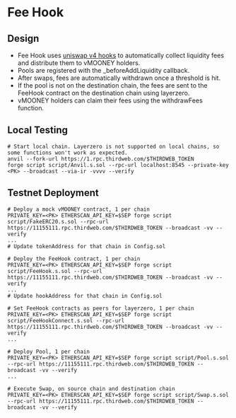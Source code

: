 # Fee Hook

## Design

- Fee Hook uses [uniswap v4 hooks](https://docs.uniswap.org/contracts/v4/concepts/hooks) to automatically collect liquidity fees and distribute them to vMOONEY holders.
- Pools are registered with the _beforeAddLiquidity callback.
- After swaps, fees are automatically withdrawn once a threshold is hit.
- If the pool is not on the destination chain, the fees are sent to the FeeHook contract on the destination chain using layerzero.
- vMOONEY holders can claim their fees using the withdrawFees function.

## Local Testing
```
# Start local chain. Layerzero is not supported on local chains, so some functions won't work as expected.
anvil --fork-url https://1.rpc.thirdweb.com/$THIRDWEB_TOKEN
forge script script/Anvil.s.sol --rpc-url localhost:8545 --private-key <PK> --broadcast --via-ir -vvvv --verify
```

## Testnet Deployment
```
# Deploy a mock vMOONEY contract, 1 per chain
PRIVATE_KEY=<PK> ETHERSCAN_API_KEY=$SEP forge script script/FakeERC20.s.sol --rpc-url https://11155111.rpc.thirdweb.com/$THIRDWEB_TOKEN --broadcast -vv --verify
...
# Update tokenAddress for that chain in Config.sol

# Deploy the FeeHook contract, 1 per chain
PRIVATE_KEY=<PK> ETHERSCAN_API_KEY=$SEP forge script script/FeeHook.s.sol --rpc-url https://11155111.rpc.thirdweb.com/$THIRDWEB_TOKEN --broadcast -vv --verify
...
# Update hookAddress for that chain in Config.sol

# Set FeeHook contracts as peers for layerzero, 1 per chain
PRIVATE_KEY=<PK> ETHERSCAN_API_KEY=$SEP forge script script/FeeHookConnect.s.sol --rpc-url https://11155111.rpc.thirdweb.com/$THIRDWEB_TOKEN --broadcast -vv --verify
...

# Deploy Pool, 1 per chain
PRIVATE_KEY=<PK> ETHERSCAN_API_KEY=$SEP forge script script/Pool.s.sol --rpc-url https://11155111.rpc.thirdweb.com/$THIRDWEB_TOKEN --broadcast -vv --verify
...

# Execute Swap, on source chain and destination chain
PRIVATE_KEY=<PK> ETHERSCAN_API_KEY=$SEP forge script script/Swap.s.sol --rpc-url https://11155111.rpc.thirdweb.com/$THIRDWEB_TOKEN --broadcast -vv --verify

```
